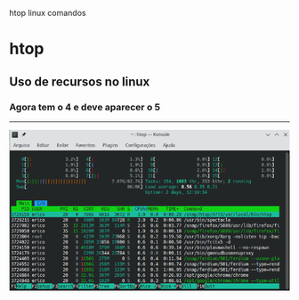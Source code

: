 
htop linux comandos
# htop
## Uso de recursos no linux
### Agora tem o 4 e deve aparecer o 5
----
![htop](../media/htop.png)
